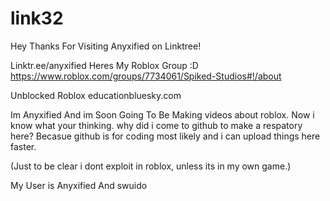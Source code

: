 # link32
Hey Thanks For Visiting Anyxified on Linktree!

Linktr.ee/anyxified 
Heres My Roblox Group :D 
https://www.roblox.com/groups/7734061/Spiked-Studios#!/about


Unblocked Roblox
educationbluesky.com

Im Anyxified And im Soon Going To Be Making videos about roblox.
Now i know what your thinking. why did i come to github to make a respatory here? Becasue github is for coding most likely and i can 
upload things here faster.

(Just to be clear i dont exploit in roblox, unless its in my own game.)

My User is Anyxified And swuido
